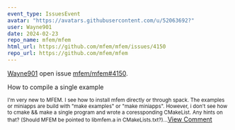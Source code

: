 ```yaml
---
event_type: IssuesEvent
avatar: "https://avatars.githubusercontent.com/u/52063692?"
user: Wayne901
date: 2024-02-23
repo_name: mfem/mfem
html_url: https://github.com/mfem/mfem/issues/4150
repo_url: https://github.com/mfem/mfem
---
```


<a href='https://github.com/Wayne901' target='_blank'>Wayne901</a> open issue <a href='https://github.com/mfem/mfem/issues/4150' target='_blank'>mfem/mfem#4150</a>.

<p>How to compile a single example</p><small>I'm very new to MFEM. I see how to install mfem directly or through spack. The examples or miniapps are build with "make examples" or "make miniapps". However, i don't see how to cmake && make a single program and wrote a coressponding CMakeList. Any hints on that? (Should MFEM be pointed to libmfem.a in CMakeLists.txt?)...</small><a href='https://github.com/mfem/mfem/issues/4150' target='_blank'>View Comment</a>